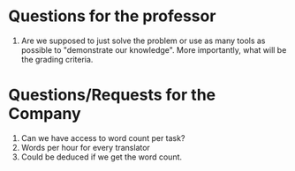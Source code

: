 # Questions for the professor

1. Are we supposed to just solve the problem or use as many tools as possible to "demonstrate our knowledge". More importantly, what will be the grading criteria.


# Questions/Requests for the Company

1. Can we have access to word count per task?
2. Words per hour for every translator
  1. Could be deduced if we get the word count.   
